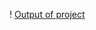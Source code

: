 ! [Output of project](https://github.com/Deepak-nishad/javascript2.0/blob/main/Html_Css_project/26_11_22_Project%201/output.pnghttps://github.com/Deepak-nishad/javascript2.0/blob/main/Html_Css_project/26_11_22_Project%201/output.png)
